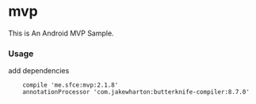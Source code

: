 # mvp
This is An Android MVP Sample. <br/>

### Usage
add dependencies
```
    compile 'me.sfce:mvp:2.1.8'
    annotationProcessor 'com.jakewharton:butterknife-compiler:8.7.0'
```


